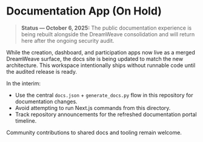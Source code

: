 # Documentation App (On Hold)

> **Status — October 6, 2025:** The public documentation experience is being rebuilt alongside the DreamWeave consolidation and will return here after the ongoing security audit.

While the creation, dashboard, and participation apps now live as a merged DreamWeave surface, the docs site is being updated to match the new architecture. This workspace intentionally ships without runnable code until the audited release is ready.

In the interim:
- Use the central `docs.json` + `generate_docs.py` flow in this repository for documentation changes.
- Avoid attempting to run Next.js commands from this directory.
- Track repository announcements for the refreshed documentation portal timeline.

Community contributions to shared docs and tooling remain welcome.
